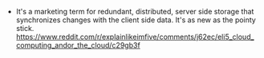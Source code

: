 - It's a marketing term for redundant, distributed, server side storage that synchronizes changes with the client side data. It's as new as the pointy stick. https://www.reddit.com/r/explainlikeimfive/comments/j62ec/eli5_cloud_computing_andor_the_cloud/c29gb3f
